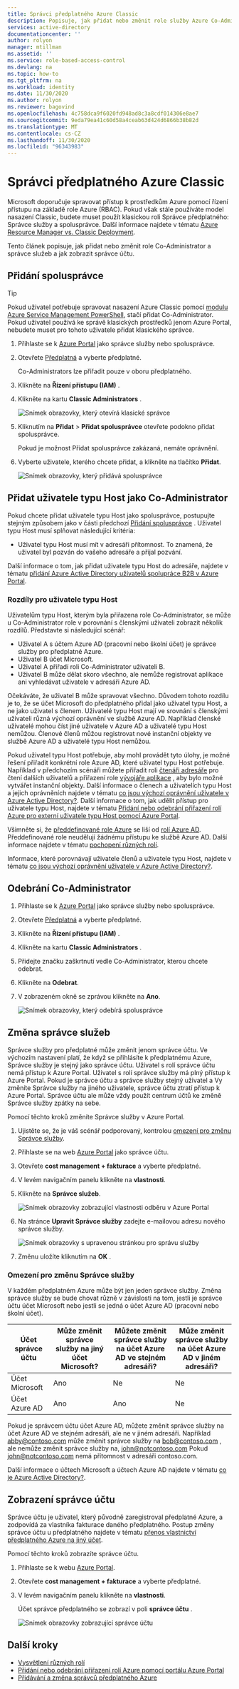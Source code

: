 ```yaml
---
title: Správci předplatného Azure Classic
description: Popisuje, jak přidat nebo změnit role služby Azure Co-Administrator a správce služeb a jak zobrazit správce účtu.
services: active-directory
documentationcenter: ''
author: rolyon
manager: mtillman
ms.assetid: ''
ms.service: role-based-access-control
ms.devlang: na
ms.topic: how-to
ms.tgt_pltfrm: na
ms.workload: identity
ms.date: 11/30/2020
ms.author: rolyon
ms.reviewer: bagovind
ms.openlocfilehash: 4c758dca9f6020fd948ad8c3a8cdf014306e8ae7
ms.sourcegitcommit: 9eda79ea41c60d58a4ceab63d424d6866b38b82d
ms.translationtype: MT
ms.contentlocale: cs-CZ
ms.lasthandoff: 11/30/2020
ms.locfileid: "96343983"
---
```

# <a name="azure-classic-subscription-administrators"></a>Správci předplatného Azure Classic

Microsoft doporučuje spravovat přístup k prostředkům Azure pomocí řízení přístupu na základě role Azure (RBAC). Pokud však stále používáte model nasazení Classic, budete muset použít klasickou roli Správce předplatného: Správce služby a spolusprávce. Další informace najdete v tématu [Azure Resource Manager vs. Classic Deployment](../azure-resource-manager/management/deployment-models.md).

Tento článek popisuje, jak přidat nebo změnit role Co-Administrator a správce služeb a jak zobrazit správce účtu.

## <a name="add-a-co-administrator"></a>Přidání spolusprávce

> [!TIP]
> Pokud uživatel potřebuje spravovat nasazení Azure Classic pomocí [modulu Azure Service Management PowerShell](/powershell/module/servicemanagement/azure.service), stačí přidat Co-Administrator. Pokud uživatel používá ke správě klasických prostředků jenom Azure Portal, nebudete muset pro tohoto uživatele přidat klasického správce.

1. Přihlaste se k [Azure Portal](https://portal.azure.com) jako správce služby nebo spolusprávce.

1. Otevřete [Předplatná](https://portal.azure.com/#blade/Microsoft_Azure_Billing/SubscriptionsBlade) a vyberte předplatné.

    Co-Administrators lze přiřadit pouze v oboru předplatného.

1. Klikněte na **Řízení přístupu (IAM)** .

1. Klikněte na kartu **Classic Administrators** .

    ![Snímek obrazovky, který otevírá klasické správce](./media/classic-administrators/classic-administrators.png)

1. Kliknutím na **Přidat**  >  **Přidat spolusprávce** otevřete podokno přidat spolusprávce.

    Pokud je možnost Přidat spolusprávce zakázaná, nemáte oprávnění.

1. Vyberte uživatele, kterého chcete přidat, a klikněte na tlačítko **Přidat**.

    ![Snímek obrazovky, který přidává spolusprávce](./media/classic-administrators/add-coadmin.png)

## <a name="add-a-guest-user-as-a-co-administrator"></a>Přidat uživatele typu Host jako Co-Administrator

Pokud chcete přidat uživatele typu Host jako spolusprávce, postupujte stejným způsobem jako v části předchozí [Přidání spolusprávce](#add-a-co-administrator) . Uživatel typu Host musí splňovat následující kritéria:

- Uživatel typu Host musí mít v adresáři přítomnost. To znamená, že uživatel byl pozván do vašeho adresáře a přijal pozvání.

Další informace o tom, jak přidat uživatele typu Host do adresáře, najdete v tématu [přidání Azure Active Directory uživatelů spolupráce B2B v Azure Portal](../active-directory/external-identities/add-users-administrator.md).

### <a name="differences-for-guest-users"></a>Rozdíly pro uživatele typu Host

Uživatelům typu Host, kterým byla přiřazena role Co-Administrator, se může u Co-Administrator role v porovnání s členskými uživateli zobrazit několik rozdílů. Představte si následující scénář:

- Uživatel A s účtem Azure AD (pracovní nebo školní účet) je správce služby pro předplatné Azure.
- Uživatel B účet Microsoft.
- Uživatel A přiřadí roli Co-Administrator uživateli B.
- Uživatel B může dělat skoro všechno, ale nemůže registrovat aplikace ani vyhledávat uživatele v adresáři Azure AD.

Očekáváte, že uživatel B může spravovat všechno. Důvodem tohoto rozdílu je to, že se účet Microsoft do předplatného přidal jako uživatel typu Host, a ne jako uživatel s členem. Uživatelé typu Host mají ve srovnání s členskými uživateli různá výchozí oprávnění ve službě Azure AD. Například členské uživatelé mohou číst jiné uživatele v Azure AD a uživatelé typu Host nemůžou. Členové členů můžou registrovat nové instanční objekty ve službě Azure AD a uživatelé typu Host nemůžou.

Pokud uživatel typu Host potřebuje, aby mohl provádět tyto úlohy, je možné řešení přiřadit konkrétní role Azure AD, které uživatel typu Host potřebuje. Například v předchozím scénáři můžete přiřadit roli [čtenáři adresáře](../active-directory/roles/permissions-reference.md#directory-readers) pro čtení dalších uživatelů a přiřazení role [vývojáře aplikace](../active-directory/roles/permissions-reference.md#application-developer) , aby bylo možné vytvářet instanční objekty. Další informace o členech a uživatelích typu Host a jejich oprávněních najdete v tématu [co jsou výchozí oprávnění uživatele v Azure Active Directory?](../active-directory/fundamentals/users-default-permissions.md). Další informace o tom, jak udělit přístup pro uživatele typu Host, najdete v tématu [Přidání nebo odebrání přiřazení rolí Azure pro externí uživatele typu Host pomocí Azure Portal](role-assignments-external-users.md).

Všimněte si, že [předdefinované role Azure](../role-based-access-control/built-in-roles.md) se liší od [rolí Azure AD](../active-directory/roles/permissions-reference.md). Předdefinované role neudělují žádnému přístupu ke službě Azure AD. Další informace najdete v tématu [pochopení různých rolí](../role-based-access-control/rbac-and-directory-admin-roles.md).

Informace, které porovnávají uživatele členů a uživatele typu Host, najdete v tématu [co jsou výchozí oprávnění uživatele v Azure Active Directory?](../active-directory/fundamentals/users-default-permissions.md).

## <a name="remove-a-co-administrator"></a>Odebrání Co-Administrator

1. Přihlaste se k [Azure Portal](https://portal.azure.com) jako správce služby nebo spolusprávce.

1. Otevřete [Předplatná](https://portal.azure.com/#blade/Microsoft_Azure_Billing/SubscriptionsBlade) a vyberte předplatné.

1. Klikněte na **Řízení přístupu (IAM)** .

1. Klikněte na kartu **Classic Administrators** .

1. Přidejte značku zaškrtnutí vedle Co-Administrator, kterou chcete odebrat.

1. Klikněte na **Odebrat**.

1. V zobrazeném okně se zprávou klikněte na **Ano**.

    ![Snímek obrazovky, který odebírá spolusprávce](./media/classic-administrators/remove-coadmin.png)

## <a name="change-the-service-administrator"></a>Změna správce služeb

Správce služby pro předplatné může změnit jenom správce účtu. Ve výchozím nastavení platí, že když se přihlásíte k předplatnému Azure, Správce služby je stejný jako správce účtu. Uživatel s rolí správce účtu nemá přístup k Azure Portal. Uživatel s rolí správce služby má plný přístup k Azure Portal. Pokud je správce účtu a správce služby stejný uživatel a Vy změníte Správce služby na jiného uživatele, správce účtu ztratí přístup k Azure Portal. Správce účtu ale může vždy použít centrum účtů ke změně Správce služby zpátky na sebe.

Pomocí těchto kroků změníte Správce služby v Azure Portal.

1. Ujistěte se, že je váš scénář podporovaný, kontrolou [omezení pro změnu Správce služby](#limitations-for-changing-the-service-administrator).

1. Přihlaste se na web [Azure Portal](https://portal.azure.com) jako správce účtu.

1. Otevřete **cost management + fakturace** a vyberte předplatné.

1. V levém navigačním panelu klikněte na **vlastnosti**.

1. Klikněte na **Správce služeb**.

    ![Snímek obrazovky zobrazující vlastnosti odběru v Azure Portal](./media/classic-administrators/service-admin.png)

1. Na stránce **Upravit Správce služby** zadejte e-mailovou adresu nového správce služby.

    ![Snímek obrazovky s upravenou stránkou pro správu služby](./media/classic-administrators/service-admin-edit.png)

1. Změnu uložíte kliknutím na **OK** .

### <a name="limitations-for-changing-the-service-administrator"></a>Omezení pro změnu Správce služby

V každém předplatném Azure může být jen jeden správce služby. Změna správce služby se bude chovat různě v závislosti na tom, jestli je správce účtu účet Microsoft nebo jestli se jedná o účet Azure AD (pracovní nebo školní účet).

| Účet správce účtu | Může změnit správce služby na jiný účet Microsoft? | Můžete změnit správce služby na účet Azure AD ve stejném adresáři? | Může změnit správce služby na účet Azure AD v jiném adresáři? |
| --- | --- | --- | --- |
| Účet Microsoft | Ano | Ne | Ne |
| Účet Azure AD | Ano | Ano | Ne |

Pokud je správcem účtu účet Azure AD, můžete změnit správce služby na účet Azure AD ve stejném adresáři, ale ne v jiném adresáři. Například abby@contoso.com může změnit správce služby na bob@contoso.com , ale nemůže změnit správce služby na, john@notcontoso.com Pokud john@notcontoso.com nemá přítomnost v adresáři contoso.com.

Další informace o účtech Microsoft a účtech Azure AD najdete v tématu [co je Azure Active Directory?](../active-directory/fundamentals/active-directory-whatis.md).

## <a name="view-the-account-administrator"></a>Zobrazení správce účtu

Správce účtu je uživatel, který původně zaregistroval předplatné Azure, a zodpovídá za vlastníka fakturace daného předplatného. Postup změny správce účtu u předplatného najdete v tématu [přenos vlastnictví předplatného Azure na jiný účet](../cost-management-billing/manage/billing-subscription-transfer.md).

Pomocí těchto kroků zobrazíte správce účtu.

1. Přihlaste se k webu [Azure Portal](https://portal.azure.com).

1. Otevřete **cost management + fakturace** a vyberte předplatné.

1. V levém navigačním panelu klikněte na **vlastnosti**.

    Účet správce předplatného se zobrazí v poli **správce účtu** .

    ![Snímek obrazovky zobrazující správce účtu](./media/classic-administrators/account-admin.png)

## <a name="next-steps"></a>Další kroky

* [Vysvětlení různých rolí](../role-based-access-control/rbac-and-directory-admin-roles.md)
* [Přidání nebo odebrání přiřazení rolí Azure pomocí portálu Azure Portal](../role-based-access-control/role-assignments-portal.md)
* [Přidávání a změna správců předplatného Azure](../cost-management-billing/manage/add-change-subscription-administrator.md)